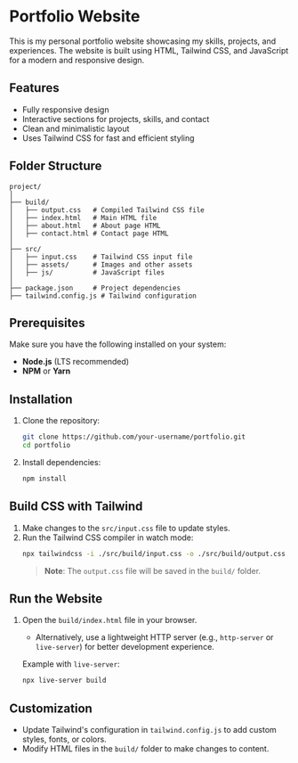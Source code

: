 
# Portfolio Website

This is my personal portfolio website showcasing my skills, projects, and experiences. The website is built using HTML, Tailwind CSS, and JavaScript for a modern and responsive design.

## Features

- Fully responsive design
- Interactive sections for projects, skills, and contact
- Clean and minimalistic layout
- Uses Tailwind CSS for fast and efficient styling

## Folder Structure

```
project/
│
├── build/
│   ├── output.css   # Compiled Tailwind CSS file
│   ├── index.html   # Main HTML file
│   ├── about.html   # About page HTML
│   ├── contact.html # Contact page HTML
│
├── src/
│   ├── input.css    # Tailwind CSS input file
│   ├── assets/      # Images and other assets
│   ├── js/          # JavaScript files
│
├── package.json     # Project dependencies
├── tailwind.config.js # Tailwind configuration
```

## Prerequisites

Make sure you have the following installed on your system:
- **Node.js** (LTS recommended)
- **NPM** or **Yarn**

## Installation

1. Clone the repository:
   ```bash
   git clone https://github.com/your-username/portfolio.git
   cd portfolio
   ```

2. Install dependencies:
   ```bash
   npm install
   ```

## Build CSS with Tailwind

1. Make changes to the `src/input.css` file to update styles.
2. Run the Tailwind CSS compiler in watch mode:
   ```bash
   npx tailwindcss -i ./src/build/input.css -o ./src/build/output.css --watch
   ```
   > **Note**: The `output.css` file will be saved in the `build/` folder.

## Run the Website

1. Open the `build/index.html` file in your browser.
   - Alternatively, use a lightweight HTTP server (e.g., `http-server` or `live-server`) for better development experience.

   Example with `live-server`:
   ```bash
   npx live-server build
   ```

## Customization

- Update Tailwind's configuration in `tailwind.config.js` to add custom styles, fonts, or colors.
- Modify HTML files in the `build/` folder to make changes to content.



